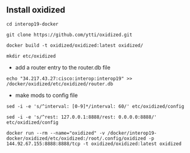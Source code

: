 ## Install oxidized

`cd interop19-docker`

`git clone https://github.com/ytti/oxidized.git`

`docker build -t oxidized/oxidized:latest oxidized/`

`mkdir etc/oxidized`

- add a router entry to the router.db file

`echo "34.217.43.27:cisco:interop:interop19" >> /docker/oxidized/etc/oxidized/router.db`

- make mods to config file

`sed -i -e 's/^interval: [0-9]*/interval: 60/' etc/oxidized/config`

`sed -i -e 's/^rest: 127.0.0.1:8888/rest: 0.0.0.0:8888/' etc/oxidized/config`

`docker run --rm --name="oxidized" -v /docker/interop19-docker/oxidized/etc/oxidized:/root/.config/oxidized -p 144.92.67.155:8888:8888/tcp -t oxidized/oxidized:latest oxidized`
